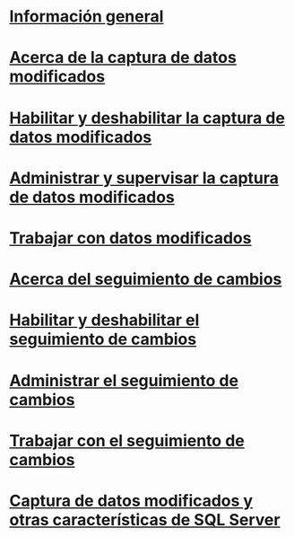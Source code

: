 # [Información general](track-data-changes-sql-server.md)  
# [Acerca de la captura de datos modificados](about-change-data-capture-sql-server.md)  
# [Habilitar y deshabilitar la captura de datos modificados](enable-and-disable-change-data-capture-sql-server.md)  
# [Administrar y supervisar la captura de datos modificados](administer-and-monitor-change-data-capture-sql-server.md)  
# [Trabajar con datos modificados](work-with-change-data-sql-server.md)  
# [Acerca del seguimiento de cambios](about-change-tracking-sql-server.md)  
# [Habilitar y deshabilitar el seguimiento de cambios](enable-and-disable-change-tracking-sql-server.md)  
# [Administrar el seguimiento de cambios](manage-change-tracking-sql-server.md)  
# [Trabajar con el seguimiento de cambios](work-with-change-tracking-sql-server.md)  
# [Captura de datos modificados y otras características de SQL Server](change-data-capture-and-other-sql-server-features.md)  
